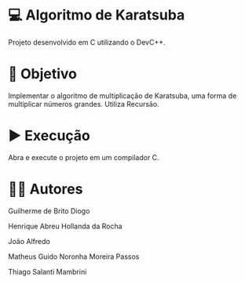 # 💻 Algoritmo de Karatsuba
Projeto desenvolvido em C utilizando o DevC++.

# 🎯 Objetivo
Implementar o algoritmo de multiplicação de Karatsuba, uma forma de multiplicar números grandes. Utiliza Recursão.

# ▶️ Execução
Abra e execute o projeto em um compilador C.

# 👨‍💻 Autores
Guilherme de Brito Diogo

Henrique Abreu Hollanda da Rocha

João Alfredo

Matheus Guido Noronha Moreira Passos

Thiago Salanti Mambrini
